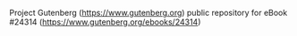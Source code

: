 Project Gutenberg (https://www.gutenberg.org) public repository for eBook #24314 (https://www.gutenberg.org/ebooks/24314)
